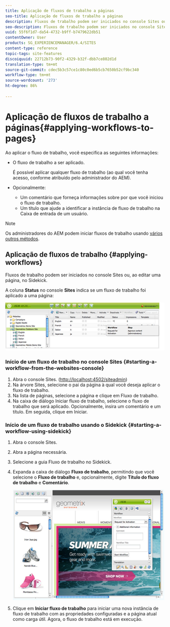 ```yaml
---
title: Aplicação de fluxos de trabalho a páginas
seo-title: Aplicação de fluxos de trabalho a páginas
description: Fluxos de trabalho podem ser iniciados no console Sites ou, ao editar uma página, no Sidekick.
seo-description: Fluxos de trabalho podem ser iniciados no console Sites ou, ao editar uma página, no Sidekick.
uuid: 55f6f1d7-da54-4732-b9ff-b7479622db51
contentOwner: User
products: SG_EXPERIENCEMANAGER/6.4/SITES
content-type: reference
topic-tags: site-features
discoiquuid: 22712b73-90f2-4329-b32f-dbb7ce802d1d
translation-type: tm+mt
source-git-commit: cdec5b3c57ce1c80c0ed6b5cb7650b52cf9bc340
workflow-type: tm+mt
source-wordcount: '273'
ht-degree: 86%

---
```



# Aplicação de fluxos de trabalho a páginas{#applying-workflows-to-pages}

Ao aplicar o fluxo de trabalho, você especifica as seguintes informações:

* O fluxo de trabalho a ser aplicado.

   É possível aplicar qualquer fluxo de trabalho (ao qual você tenha acesso, conforme atribuído pelo administrador do AEM).
* Opcionalmente:

   * Um comentário que forneça informações sobre por que você iniciou o fluxo de trabalho.
   * Um título que ajude a identificar a instância de fluxo de trabalho na Caixa de entrada de um usuário.

>[!NOTE]
>
>Os administradores do AEM podem iniciar fluxos de trabalho usando [vários outros métodos](/help/sites-administering/workflows-starting.md).

## Aplicação de fluxos de trabalho {#applying-workflows}

Fluxos de trabalho podem ser iniciados no console Sites ou, ao editar uma página, no Sidekick.

A coluna **Status** no console **Sites** indica se um fluxo de trabalho foi aplicado a uma página:

![workflow](assets/workflowstatus.png)

### Início de um fluxo de trabalho no console Sites {#starting-a-workflow-from-the-websites-console}

1. Abra o console Sites. ([http://localhost:4502/siteadmin](http://localhost:4502/siteadmin))
1. Na árvore Sites, selecione o pai da página à qual você deseja aplicar o fluxo de trabalho.
1. Na lista de páginas, selecione a página e clique em Fluxo de trabalho.
1. Na caixa de diálogo Iniciar fluxo de trabalho, selecione o fluxo de trabalho que será aplicado. Opcionalmente, insira um comentário e um título. Em seguida, clique em Iniciar.

### Início de um fluxo de trabalho usando o Sidekick  {#starting-a-workflow-using-sidekick}

1. Abra o console Sites.
1. Abra a página necessária.
1. Selecione a guia Fluxo de trabalho no Sidekick.
1. Expanda a caixa de diálogo **Fluxo de trabalho**, permitindo que você selecione o **Fluxo de trabalho** e, opcionalmente, digite **Título do fluxo de trabalho** e **Comentário**.

   ![workflows startsidekick](assets/workflowstartsidekick.png)

1. Clique em **Iniciar fluxo de trabalho** para iniciar uma nova instância de fluxo de trabalho com as propriedades configuradas e a página atual como carga útil. Agora, o fluxo de trabalho está em execução.

